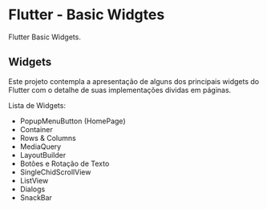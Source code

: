 # Flutter - Basic Widgtes

Flutter Basic Widgets.

## Widgets

Este projeto contempla a apresentação de alguns dos principais widgets do Flutter com o detalhe de suas implementações dividas em páginas.

Lista de Widgets:

- PopupMenuButton (HomePage)
- Container
- Rows & Columns
- MediaQuery
- LayoutBuilder
- Botões e Rotação de Texto
- SingleChidScrollView
- ListView
- Dialogs
- SnackBar